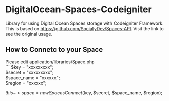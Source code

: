 # DigitalOcean-Spaces-Codeigniter
Library for using Digital Ocean Spaces  storage with Codeigniter Framework.
This is based on https://github.com/SociallyDev/Spaces-API.
Visit the link to see the original usage.

<h2>How to Connetc to your Space</h2>
Please edit application/libraries/Space.php <br>
```
  $key = "xxxxxxxxx";<br>
  $secret = "xxxxxxxxx";<br>
  $space_name = "xxxxxx";<br>
  $region = "xxxxxx";<br>
        
 $this->space = new SpacesConnect($key, $secret, $space_name, $region); <br>
 ```
